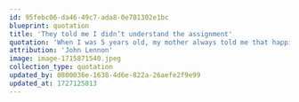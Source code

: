 ```yaml
---
id: 95febc06-da46-49c7-ada8-0e701302e1bc
blueprint: quotation
title: 'They told me I didn’t understand the assignment'
quotation: 'When I was 5 years old, my mother always told me that happiness was the key to life. When I went to school, they asked me what I wanted to be when I grew up. I wrote down ‘happy’. They told me I didn’t understand the assignment, and I told them they didn’t understand life.'
attribution: 'John Lennon'
image: image-1715871540.jpeg
collection_type: quotation
updated_by: 0800036e-1638-4d6e-822a-26aefe2f9e99
updated_at: 1727125813
---
```

